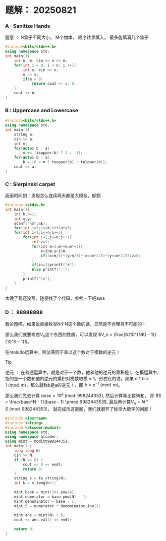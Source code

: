 # 题解： 20250821

### A : Sanitize Hands

题意 ： N盒子不同大小， M个物体， 顺序往里填入， 最多能填满几个盒子

```cpp
#include<bits/stdc++.h>
using namespace std;
int main(){
    int n, m; cin >> n >> m;
    for(int i = 0; i < n; i ++){
        int x; cin >> x;
        m -= x;
        if(m < 0)
            return cout << i, 0;
    }
    cout << n;
}
```

### B : Uppercase and Lowercase

```cpp
#include<bits/stdc++.h>
using namespace std;
int main(){
    string a;
    cin >> a;
    int m;
    for(auto& b : a)
        m += (isupper(b) ? 1 : -1);
    for(auto& b : a)
        b = (0 < m ? toupper(b) : tolower(b));
    cout << a;
}
```

### C : Sierpinski carpet

画画时间到！发现怎么连续两天都是大模拟，额额

```cpp
#include <stdio.h>
int main(){
	int k,n=1;
	int x,y;
	scanf("%d",&k);
	for(int i=1;i<=k;i++)n*=3;
	for(int i=1;i<=n;i++){
		for(int j=1;j<=n;j++){
			int z=1;
			for(int m=3;m<=n;m*=3){
				x=i%m;y=j%m;
				if((x>m/3)*(y>m/3)*(x<=m*2/3)*(y<=m*2/3))z=0;
			}
			if(z==1)printf("#"); 
			else printf(".");
		}
		printf("\n");
	}
} 
```

太晚了我还没写，随便找了个代码，参考一下吧awa

### D ： 88888888

数论题喵，如果说直接枚举N个N这个数的话，显然是不合理且不可能的！

那么我们就要考虑$V_n$这个东西的性质，可以发现 $V_n = \frac{N(10^{NK} - 1)}{10^K - 1}$。

在moludo运算中，除法等同于乘以这个数对于模数的逆元！

> [!tip]
>
> 逆元 ： 在普通运算中，就是对于一个数，他和他的逆元的乘积是1。在模运算中，指的是一个数和他的逆元的乘积对模数取模 = 1，形式化的说，如果 $a * b \equiv 1 \pmod m$，那么就称b是a的逆元！，即 $b \equiv a^{-1} \pmod m$。

那么我们先去计算 $base = 10 ^ k \pmod 998244353$, 然后计算等比数列和， 即 $S = \frac{base^N - 1}{base - 1} \pmod 998244353$, 最后再计算$V_n = N * S \pmod 998244353$， 就完成乐这道题，我们就避开了枚举大数字的问题！

```cpp
#include <iostream>
#include <string>
#include <atcoder/modint>
using namespace std;
using namespace atcoder;
using mint = modint998244353;
int main() {
    long long N;
    cin >> N;
    if (N == 0) {
        cout << 0 << endl;
        return 0;
    }
    string s = to_string(N);
    int k = s.length();
    
    mint base = mint(10).pow(k);
    mint numerator = base.pow(N) - 1;
    mint denominator = base - 1;
    mint S = numerator * denominator.inv();
    
    mint ans = mint(N) * S;
    cout << ans.val() << endl;
    
    return 0;
}
```

